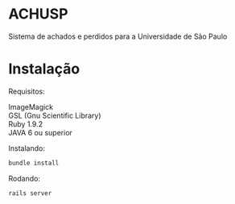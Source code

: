 ACHUSP
==================

Sistema de achados e perdidos para a Universidade de São Paulo

Instalação
==========

Requisitos:

ImageMagick  
GSL (Gnu Scientific Library)  
Ruby 1.9.2  
JAVA 6 ou superior  

Instalando:

```bash
bundle install
```
Rodando:

```bash
rails server
```